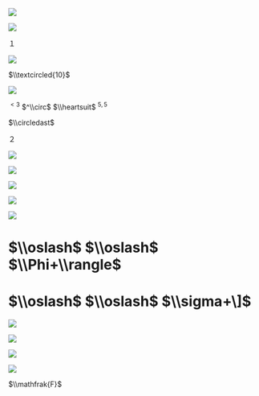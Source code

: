 ![](https://www.nta.go.jp/tmp/4fb85b24-967b-4448-adec-1a2fc446518b/images/f1e9d0a43e2fcd97f28580a4be77c3d6d1519da398bd78de524694851591e8ff.jpg)

![](https://www.nta.go.jp/tmp/4fb85b24-967b-4448-adec-1a2fc446518b/images/87c3fa0653e49e72735d6789646db67d7507de8fc521111e039aab62043d1666.jpg)

１

![](https://www.nta.go.jp/tmp/4fb85b24-967b-4448-adec-1a2fc446518b/images/bad59743544bc9ef8d12bd09db5b405f66d9751aa5ee9a135ea959194aafba99.jpg)

$\\textcircled{10}$

![](https://www.nta.go.jp/tmp/4fb85b24-967b-4448-adec-1a2fc446518b/images/d6ad8ce2e0df989245d70d3685661e45a2a8d051fc214dd659ac82566119e0dd.jpg)

$^{<3}$ $^\\circ$ $\\heartsuit$ $^{5,5}$

$\\circledast$

２

![](https://www.nta.go.jp/tmp/4fb85b24-967b-4448-adec-1a2fc446518b/images/06a6c7aa2141938f98eed29e954300c84170493b8eb184027440798b78d81d24.jpg)

![](https://www.nta.go.jp/tmp/4fb85b24-967b-4448-adec-1a2fc446518b/images/79518351780b6fbebc0dc3df754dc5c24fd49eab39dd02911844ae91b5886164.jpg)

![](https://www.nta.go.jp/tmp/4fb85b24-967b-4448-adec-1a2fc446518b/images/5fcb8ac79fc8c1d6d02696a10d12be43d735dc4139420e61dc574285984c7cf2.jpg)

![](https://www.nta.go.jp/tmp/4fb85b24-967b-4448-adec-1a2fc446518b/images/be85c671e18bbf2ce205b6248b1571d35569614799957690e9e316fa09e6fa06.jpg)

![](https://www.nta.go.jp/tmp/4fb85b24-967b-4448-adec-1a2fc446518b/images/69e96a36eb4eb664289ef1c54951e87cdef00f91dccc93b378dd5d0f3a816c6d.jpg)

# $\\oslash$ $\\oslash$ $\\Phi+\\rangle$

# $\\oslash$ $\\oslash$ $\\sigma+\]$

![](https://www.nta.go.jp/tmp/4fb85b24-967b-4448-adec-1a2fc446518b/images/6b0bb6394e5d8b55e65c84940df57dfd40010663383ce71786b59fce0849a72c.jpg)

![](https://www.nta.go.jp/tmp/4fb85b24-967b-4448-adec-1a2fc446518b/images/daba54993c82385a5cfcad0bf1d7ca09912cbc5a5f7bd8be93aa546a1d620944.jpg)

![](https://www.nta.go.jp/tmp/4fb85b24-967b-4448-adec-1a2fc446518b/images/cfcb287a754cb985c8191de6978dda12ccc566a81c0a22ab1423ac7f4281c5dc.jpg)

![](https://www.nta.go.jp/tmp/4fb85b24-967b-4448-adec-1a2fc446518b/images/91bcc9d76878722fe757432d03a4b3bc6e2bfe04a29173b7775426dcbb1c3873.jpg)

$\\mathfrak{F}$